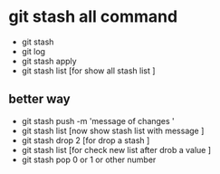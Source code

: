 # git stash all command 
- git stash
- git log
- git stash apply
- git stash list [for show all stash list ]

## better way 
- git stash push -m 'message of changes '
- git stash list [now show stash list with message ]
- git stash drop 2 [for drop a stash ]
- git stash list [for check new list after drob a value ]
- git stash pop 0 or 1 or other number
